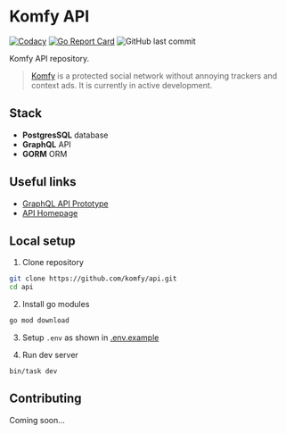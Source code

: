 # Komfy API

[![Codacy](https://img.shields.io/codacy/grade/a4485f4982d54841930f0812b92f7c04.svg?style=flat-square)](https://app.codacy.com/project/komfy/api/dashboard)
[![Go Report Card](https://goreportcard.com/badge/github.com/komfy/api)](https://goreportcard.com/report/github.com/komfy/api)
![GitHub last commit](https://img.shields.io/github/last-commit/komfy/api.svg?style=flat-square)

Komfy API repository.

> [Komfy](https://komfy.now.sh) is a protected social network without annoying trackers and context ads. It is currently in active development.

## Stack

* **PostgresSQL** database
* **GraphQL** API
* **GORM** ORM

## Useful links

- [GraphQL API Prototype](https://app.graphqleditor.com/komfy-api/komfy-api)
- [API Homepage](https://api.komfy.now.sh/)

## Local setup

1. Clone repository

```sh
git clone https://github.com/komfy/api.git
cd api
```

2. Install go modules

```sh
go mod download
```

3. Setup `.env` as shown in [.env.example](https://github.com/komfy/api/blob/master/.env.example)

3. Run dev server

```
bin/task dev
```

## Contributing

Coming soon...
